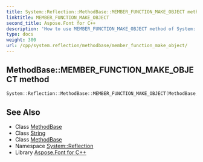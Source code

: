 ```yaml
---
title: System::Reflection::MethodBase::MEMBER_FUNCTION_MAKE_OBJECT method
linktitle: MEMBER_FUNCTION_MAKE_OBJECT
second_title: Aspose.Font for C++
description: 'How to use MEMBER_FUNCTION_MAKE_OBJECT method of System::Reflection::MethodBase class in C++.'
type: docs
weight: 300
url: /cpp/system.reflection/methodbase/member_function_make_object/
---
```

## MethodBase::MEMBER_FUNCTION_MAKE_OBJECT method




```cpp
System::Reflection::MethodBase::MEMBER_FUNCTION_MAKE_OBJECT(MethodBase, CODEPORTING_ARGS(const String &full_name), CODEPORTING_ARGS(full_name))
```

## See Also

* Class [MethodBase](../)
* Class [String](../../../system/string/)
* Class [MethodBase](../)
* Namespace [System::Reflection](../../)
* Library [Aspose.Font for C++](../../../)
